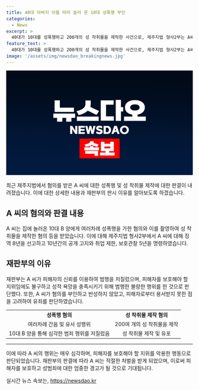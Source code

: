 ```yaml
---
title: 40대 아버지 아들 따라 놀러 온 10대 성폭행 부인
categories:
  - News
excerpt: >
  40대가 10대를 성폭행하고 200개의 성 착취물을 제작한 사건으로, 제주지법 형사2부는 A씨에게 징역 8년을 선고했다. A씨는 아들의 친구인 10대를 이용해 범행을 저질렀으며, 혐의를 부인하다 증거가 나오자 부분적으로만 인정했다. 재판부는 피해자의 진술 일관성과 A씨의 범행 동기를 엄중히 지적하며, A씨의 행동을 반성 없이 용서받지 못한 것으로 판단했다. A씨에게 10년간의 신상정보 공개와 취업제한, 보호관찰 등이 명령됐다.
feature_text: >
  40대가 10대를 성폭행하고 200개의 성 착취물을 제작한 사건으로, 제주지법 형사2부는 A씨에게 징역 8년을 선고했다. A씨는 아들의 친구인 10대를 이용해 범행을 저질렀으며, 혐의를 부인하다 증거가 나오자 부분적으로만 인정했다. 재판부는 피해자의 진술 일관성과 A씨의 범행 동기를 엄중히 지적하며, A씨의 행동을 반성 없이 용서받지 못한 것으로 판단했다. A씨에게 10년간의 신상정보 공개와 취업제한, 보호관찰 등이 명령됐다.
image: '/assets/img/newsdao_breakingnews.jpg'
---
```


<p><img src="/assets/img/newsdao_breakingnews.jpg" alt="firstkoreanews 속보" /></p>

<p data-ke-size="size16">최근 제주지법에서 혐의를 받은 A 씨에 대한 성폭행 및 성 착취물 제작에 대한 판결이 내려졌습니다. 이에 대한 상세한 내용과 재판부의 판시 이유를 알아보도록 하겠습니다.</p>

<h2 data-ke-size="size26">A 씨의 혐의와 판결 내용</h2>

<p data-ke-size="size16">A 씨는 집에 놀러온 10대 B 양에게 여러차례 성폭행을 가한 혐의와 이를 촬영하여 성 착취물을 제작한 혐의 등을 받았습니다. 이에 대해 제주지법 형사2부에서 A 씨에 대해 징역 8년을 선고하고 10년간의 공개 고지와 취업 제한, 보호관찰 5년을 명령하였습니다.</p>

<h2 data-ke-size="size26">재판부의 이유</h2>

<p data-ke-size="size16">재판부는 A 씨가 피해자의 신뢰를 이용하여 범행을 저질렀으며, 피해자를 보호해야 할 지위임에도 불구하고 성적 욕망을 충족시키기 위해 범행한 불량한 행위를 한 것으로 판단했다. 또한, A 씨가 혐의를 부인하고 반성하지 않았고, 피해자로부터 용서받지 못한 점을 고려하여 유죄를 판단하였습니다.</p>

<table>
    <tr>
        <td style="text-align: center; height: 17px;"><b>성폭행 혐의</b></td>
        <td style="text-align: center; height: 17px;"><b>성 착취물 제작 혐의</b></td>
    </tr>
    <tr>
        <td style="text-align: center; height: 17px;">여러차례 간음 및 유사 성행위</td>
        <td style="text-align: center; height: 17px;">200여 개의 성 착취물을 제작</td>
    </tr>
    <tr>
        <td style="text-align: center; height: 17px;">10대 B 양을 통해 심각한 범죄 행위를 저질렀음</td>
        <td style="text-align: center; height: 17px;">성 착취물 제작 및 유포</td>
    </tr>
</table>

<hr>

<p data-ke-size="size16">이에 따라 A 씨의 행위는 매우 심각하며, 피해자를 보호해야 할 지위를 악용한 행동으로 판단되었습니다. 재판부의 판결에 따라 A 씨는 적절한 처벌을 받게 되었으며, 이로써 피해자를 보호하고 성범죄에 대한 엄중한 경고가 될 것으로 기대됩니다.</p>
실시간 뉴스 속보는, <a href="https://newsdao.kr" rel="dofollow">https://newsdao.kr</a>


